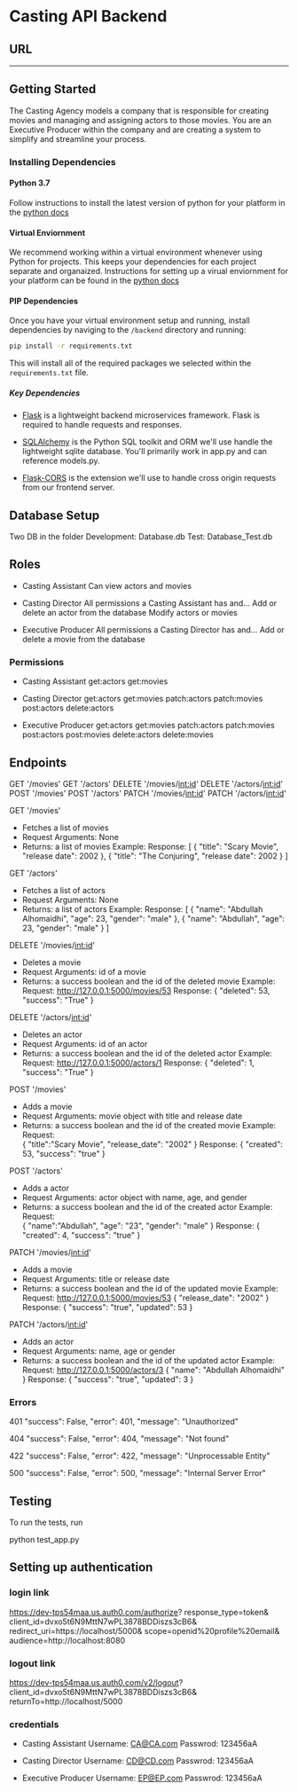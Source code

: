 # Casting API Backend

## URL
----------


## Getting Started

The Casting Agency models a company that is responsible for creating movies and managing and assigning actors to those movies. You are an Executive Producer within the company and are creating a system to simplify and streamline your process.

### Installing Dependencies

#### Python 3.7

Follow instructions to install the latest version of python for your platform in the [python docs](https://docs.python.org/3/using/unix.html#getting-and-installing-the-latest-version-of-python)

#### Virtual Enviornment

We recommend working within a virtual environment whenever using Python for projects. This keeps your dependencies for each project separate and organaized. Instructions for setting up a virual enviornment for your platform can be found in the [python docs](https://packaging.python.org/guides/installing-using-pip-and-virtual-environments/)

#### PIP Dependencies

Once you have your virtual environment setup and running, install dependencies by naviging to the `/backend` directory and running:

```bash
pip install -r requirements.txt
```

This will install all of the required packages we selected within the `requirements.txt` file.

##### Key Dependencies

- [Flask](http://flask.pocoo.org/)  is a lightweight backend microservices framework. Flask is required to handle requests and responses.

- [SQLAlchemy](https://www.sqlalchemy.org/) is the Python SQL toolkit and ORM we'll use handle the lightweight sqlite database. You'll primarily work in app.py and can reference models.py. 

- [Flask-CORS](https://flask-cors.readthedocs.io/en/latest/#) is the extension we'll use to handle cross origin requests from our frontend server. 

## Database Setup
Two DB in the folder
Development: Database.db
Test: Database_Test.db 

## Roles

- Casting Assistant
    Can view actors and movies
    
- Casting Director
    All permissions a Casting Assistant has and…
    Add or delete an actor from the database
    Modify actors or movies

- Executive Producer
    All permissions a Casting Director has and…
    Add or delete a movie from the database

### Permissions 
- Casting Assistant
    get:actors
    get:movies	

- Casting Director
    get:actors
    get:movies
    patch:actors
    patch:movies
    post:actors
    delete:actors

- Executive Producer
    get:actors
    get:movies
    patch:actors
    patch:movies
    post:actors
    post:movies
    delete:actors
    delete:movies

## Endpoints

GET '/movies'
GET '/actors'
DELETE '/movies/<int:id>'
DELETE '/actors/<int:id>'
POST '/movies'
POST '/actors'
PATCH '/movies/<int:id>'
PATCH '/actors/<int:id>'


GET '/movies'
- Fetches a list of movies
- Request Arguments: None
- Returns:  a list of movies
Example:
Response:
[
    {
        "title": "Scary Movie",
        "release date": 2002
    },
    {
        "title": "The Conjuring",
        "release date": 2002
    }
]


GET '/actors'
- Fetches a list of actors
- Request Arguments: None
- Returns:  a list of actors 
Example:
Response:
[
    {
        "name": "Abdullah Alhomaidhi",
        "age": 23,
        "gender": "male"
    },
    {
        "name": "Abdullah",
        "age": 23,
        "gender": "male"
    }
]

DELETE '/movies/<int:id>'
- Deletes a movie
- Request Arguments: id of a movie
- Returns: a success boolean and the id of the deleted movie
Example:
Request:  http://127.0.0.1:5000/movies/53
Response:
{
    "deleted": 53,
    "success": "True"
}

DELETE '/actors/<int:id>'
- Deletes an actor
- Request Arguments: id of an actor
- Returns: a success boolean and the id of the deleted actor
Example:
Request:  http://127.0.0.1:5000/actors/1
Response:
{
    "deleted": 1,
    "success": "True"
}

POST '/movies'
- Adds a movie
- Request Arguments: movie object with title and release date
- Returns: a success boolean and the id of the created movie
Example:
Request:  
{
    "title":"Scary Movie",
    "release_date": "2002"
}
Response:
{
    "created": 53,
    "success": "true"
}

POST '/actors'
- Adds a actor
- Request Arguments: actor object with name, age, and gender
- Returns: a success boolean and the id of the created actor
Example:
Request:  
{
    "name":"Abdullah",
    "age": "23",
    "gender": "male"
}
Response:
{
    "created": 4,
    "success": "true"
}

PATCH '/movies/<int:id>'
- Adds a movie
- Request Arguments: title or release date
- Returns: a success boolean and the id of the updated movie
Example:
Request:  http://127.0.0.1:5000/movies/53
{
    "release_date": "2002"
}
Response:
{
    "success": "true",
    "updated": 53
}

PATCH '/actors/<int:id>'
- Adds an actor
- Request Arguments: name, age or gender
- Returns: a success boolean and the id of the updated actor
Example:
Request:  http://127.0.0.1:5000/actors/3
{
    "name": "Abdullah Alhomaidhi"
}
Response:
{
    "success": "true",
    "updated": 3
}


### Errors

401
"success": False, 
"error": 401,
"message": "Unauthorized"

404
"success": False, 
"error": 404,
"message": "Not found"

422
"success": False, 
"error": 422,
"message": "Unprocessable Entity"

500
"success": False, 
"error": 500,
"message": "Internal Server Error"

## Testing
To run the tests, run

python test_app.py

## Setting up authentication

### login link

https://dev-tps54maa.us.auth0.com/authorize?
  response_type=token&
  client_id=dvxo5t6N9MttN7wPL3878BDDiszs3cB6&
  redirect_uri=https://localhost/5000&
scope=openid%20profile%20email&
audience=http://localhost:8080

### logout link

https://dev-tps54maa.us.auth0.com/v2/logout?
  client_id=dvxo5t6N9MttN7wPL3878BDDiszs3cB6&
  returnTo=http://localhost/5000

### credentials 

- Casting Assistant
   Username: CA@CA.com
   Passwrod: 123456aA

- Casting Director
   Username: CD@CD.com
   Passwrod: 123456aA

- Executive Producer
   Username: EP@EP.com
   Passwrod: 123456aA